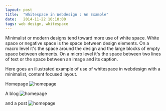 ```yaml
---
layout: post
title:  "Whitespace in Webdesign : An Example"
date:   2014-11-22 10:10:00
tags: web design, whitespace
---
```

Minimalist or modern designs tend toward more use of white space. White space or negative space is the space between design elements. On a macro level it's the space around the design and the large blocks of empty space between elements. On a micro level it's the space between two lines of text or the space between an image and its caption.

Here goes an illustrated example of use of whitespace in webdesign with a minimalist, content focused layout.

Homepage
![homepage](../../../assets/images/snap1.png)

A blog
![homepage](../../../assets/images/snap2.png)

and a post
![homepage](../../../assets/images/snap3.png)